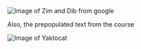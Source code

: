 ![Image of Zim and Dib from google](https://www.google.com/imgres?imgurl=https%3A%2F%2Fconsequenceofsound.net%2Fwp-content%2Fuploads%2F2019%2F05%2FScreen-Shot-2019-05-13-at-8.46.17-PM-e1557798463389.png%3Fw%3D807&imgrefurl=https%3A%2F%2Fconsequenceofsound.net%2F2019%2F05%2Finvader-zim-movie-summer%2F&docid=L4o0KHGAFd9-_M&tbnid=k8aiijP9N3o0yM%3A&vet=10ahUKEwjm2YTZo9TmAhWSslkKHYjsDAoQMwh7KAEwAQ..i&w=807&h=466&safe=off&bih=609&biw=1366&q=invader%20zim&ved=0ahUKEwjm2YTZo9TmAhWSslkKHYjsDAoQMwh7KAEwAQ&iact=mrc&uact=8)

Also, the prepopulated text from the course

![Image of Yaktocat](https://octodex.github.com/images/yaktocat.png)

